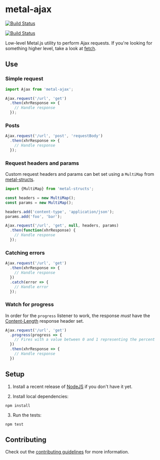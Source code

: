 # metal-ajax

[![Build Status](https://travis-ci.org/metal/metal-ajax.svg?branch=master)](https://travis-ci.org/metal/metal-ajax)

[![Build Status](https://saucelabs.com/browser-matrix/metal-ajax.svg)](https://saucelabs.com/beta/builds/ff7b6c3bec2e49cd80c02db948bc88ce)

Low-level Metal.js utility to perform Ajax requests. If you're looking for
something higher level, take a look
at [fetch](https://developer.mozilla.org/en-US/docs/Web/API/WindowOrWorkerGlobalScope/fetch).

## Use

### Simple request

```javascript
import Ajax from 'metal-ajax';

Ajax.request('/url', 'get')
  .then(xhrResponse => {
    // Handle response
  });
```

### Posts

```javascript
Ajax.request('/url', 'post', 'requestBody')
  .then(xhrResponse => {
    // Handle response
  });
```

### Request headers and params

Custom request headers and params can bet set
using a `MultiMap` from [metal-structs](https://github.com/metal/metal-structs).

```javascript
import {MultiMap} from 'metal-structs';

const headers = new MultiMap();
const params = new MultiMap();

headers.add('content-type', 'application/json');
params.add('foo', 'bar');

Ajax.request('/url', 'get', null, headers, params)
  .then(function(xhrResponse) {
    // Handle response
  });
```

### Catching errors

```javascript
Ajax.request('/url', 'get')
  .then(xhrResponse => {
    // Handle response
  })
  .catch(error => {
    // Handle error
  });
```

### Watch for progress

In order for the `progress` listener to work, the response _must_ have
the [Content-Length](https://developer.mozilla.org/en-US/docs/Web/HTTP/Headers/Content-Length) response
header set.

```javascript
Ajax.request('/url', 'get')
  .progress(progress => {
    // Fires with a value between 0 and 1 representing the percent
  })
  .then(xhrResponse => {
    // Handle response
  })
```

## Setup

1. Install a recent release of [NodeJS](https://nodejs.org/en/download/) if you
don't have it yet.

2. Install local dependencies:

  ```
  npm install
  ```

3. Run the tests:

  ```
  npm test
  ```

## Contributing

Check out the [contributing guidelines](https://github.com/metal/metal-ajax/blob/master/CONTRIBUTING.md) for more information.
